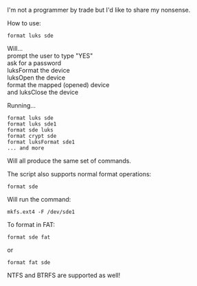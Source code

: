 I'm not a programmer by trade but I'd like to share my nonsense.

How to use:

    format luks sde
Will...<BR>
    prompt the user to type "YES"<BR>
    ask for a password<BR>
    luksFormat the device<BR>
    luksOpen the device<BR>
    format the mapped (opened) device<BR>
    and luksClose the device<BR>

Running...

    format luks sde
    format luks sde1
    format sde luks
    format crypt sde
    format luksFormat sde1
    ... and more
Will all produce the same set of commands.

The script also supports normal format operations:

    format sde
Will run the command:

    mkfs.ext4 -F /dev/sde1

To format in FAT:

    format sde fat
or

    format fat sde

NTFS and BTRFS are supported as well!
